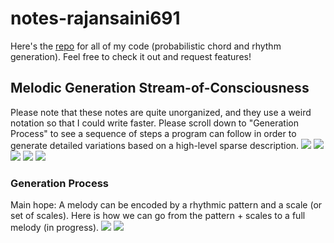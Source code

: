 # notes-rajansaini691
Here's the [repo](https://github.com/rajansaini691/algorithmic_music) for all of my code (probabilistic chord and rhythm generation). Feel free to check it out and request features! 

## Melodic Generation Stream-of-Consciousness
Please note that these notes are quite unorganized, and they use a weird notation so that I could write faster.  Please scroll down to "Generation Process" to see a sequence of steps a program can follow in order to generate detailed variations based on a high-level sparse description.
![](./20210427_132847.jpg)
![](./20210427_132858.jpg)
![](./20210427_132911.jpg)
![](./20210427_132921.jpg)
![](./20210427_132927.jpg)

### Generation Process
Main hope: A melody can be encoded by a rhythmic pattern and a scale (or set of scales). Here is how we can go from the pattern + scales to a full melody (in progress).
![](./20210427_133004.jpg)
![](./20210427_133009.jpg)

